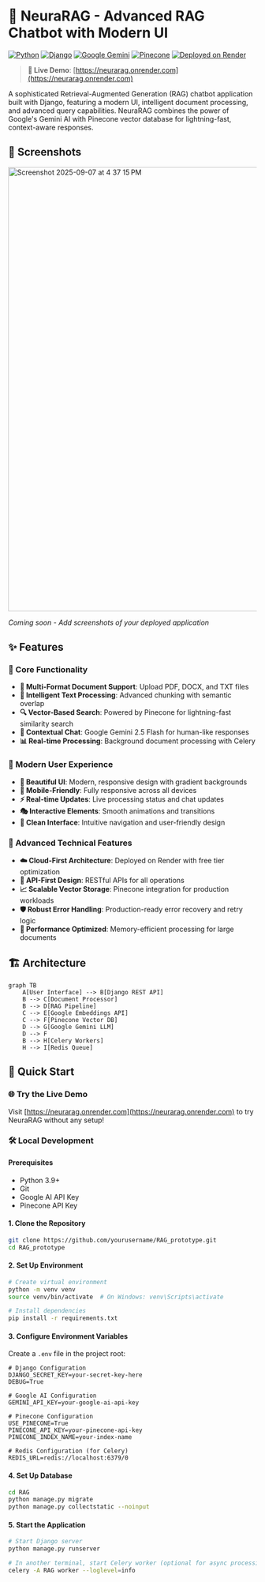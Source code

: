 # 🧠 NeuraRAG - Advanced RAG Chatbot with Modern UI

[![Python](https://img.shields.io/badge/Python-3.9+-blue.svg)](https://python.org)
[![Django](https://img.shields.io/badge/Django-4.2+-green.svg)](https://djangoproject.com)
[![Google Gemini](https://img.shields.io/badge/Google-Gemini%20API-orange.svg)](https://ai.google.dev)
[![Pinecone](https://img.shields.io/badge/Pinecone-Vector%20DB-purple.svg)](https://pinecone.io)
[![Deployed on Render](https://img.shields.io/badge/Deployed%20on-Render-success.svg)](https://render.com)

> **🚀 Live Demo**: [https://neurarag.onrender.com](https://neurarag.onrender.com)

A sophisticated Retrieval-Augmented Generation (RAG) chatbot application built with Django, featuring a modern UI, intelligent document processing, and advanced query capabilities. NeuraRAG combines the power of Google's Gemini AI with Pinecone vector database for lightning-fast, context-aware responses.

## 📸 Screenshots
<img width="1440" height="900" alt="Screenshot 2025-09-07 at 4 37 15 PM" src="https://github.com/user-attachments/assets/ef534bf4-6b24-4e97-bde9-0cae5010ff22" />


<!-- Add your screenshots here -->
*Coming soon - Add screenshots of your deployed application*

## ✨ Features

### 🎯 Core Functionality
- **📄 Multi-Format Document Support**: Upload PDF, DOCX, and TXT files
- **🧠 Intelligent Text Processing**: Advanced chunking with semantic overlap
- **🔍 Vector-Based Search**: Powered by Pinecone for lightning-fast similarity search
- **💬 Contextual Chat**: Google Gemini 2.5 Flash for human-like responses
- **📊 Real-time Processing**: Background document processing with Celery

### 🎨 Modern User Experience
- **🌟 Beautiful UI**: Modern, responsive design with gradient backgrounds
- **📱 Mobile-Friendly**: Fully responsive across all devices
- **⚡ Real-time Updates**: Live processing status and chat updates
- **🎭 Interactive Elements**: Smooth animations and transitions
- **🌙 Clean Interface**: Intuitive navigation and user-friendly design

### 🔧 Advanced Technical Features
- **☁️ Cloud-First Architecture**: Deployed on Render with free tier optimization
- **🔗 API-First Design**: RESTful APIs for all operations
- **📈 Scalable Vector Storage**: Pinecone integration for production workloads
- **🛡️ Robust Error Handling**: Production-ready error recovery and retry logic
- **🚀 Performance Optimized**: Memory-efficient processing for large documents

## 🏗️ Architecture

```mermaid
graph TB
    A[User Interface] --> B[Django REST API]
    B --> C[Document Processor]
    B --> D[RAG Pipeline]
    C --> E[Google Embeddings API]
    C --> F[Pinecone Vector DB]
    D --> G[Google Gemini LLM]
    D --> F
    B --> H[Celery Workers]
    H --> I[Redis Queue]
```

## 🚀 Quick Start

### 🌐 Try the Live Demo
Visit [https://neurarag.onrender.com](https://neurarag.onrender.com) to try NeuraRAG without any setup!

### 🛠️ Local Development

#### Prerequisites
- Python 3.9+
- Git
- Google AI API Key
- Pinecone API Key

#### 1. Clone the Repository
```bash
git clone https://github.com/yourusername/RAG_prototype.git
cd RAG_prototype
```

#### 2. Set Up Environment
```bash
# Create virtual environment
python -m venv venv
source venv/bin/activate  # On Windows: venv\Scripts\activate

# Install dependencies
pip install -r requirements.txt
```

#### 3. Configure Environment Variables
Create a `.env` file in the project root:
```env
# Django Configuration
DJANGO_SECRET_KEY=your-secret-key-here
DEBUG=True

# Google AI Configuration
GEMINI_API_KEY=your-google-ai-api-key

# Pinecone Configuration
USE_PINECONE=True
PINECONE_API_KEY=your-pinecone-api-key
PINECONE_INDEX_NAME=your-index-name

# Redis Configuration (for Celery)
REDIS_URL=redis://localhost:6379/0
```

#### 4. Set Up Database
```bash
cd RAG
python manage.py migrate
python manage.py collectstatic --noinput
```

#### 5. Start the Application
```bash
# Start Django server
python manage.py runserver

# In another terminal, start Celery worker (optional for async processing)
celery -A RAG worker --loglevel=info
```
